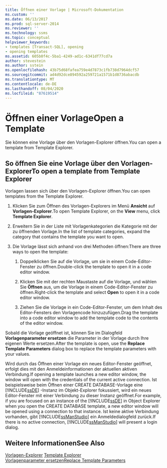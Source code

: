 ```yaml
---
title: Öffnen einer Vorlage | Microsoft-Dokumentation
ms.custom: ''
ms.date: 06/13/2017
ms.prod: sql-server-2014
ms.reviewer: ''
ms.technology: ssms
ms.topic: conceptual
helpviewer_keywords:
- templates [Transact-SQL], opening
- opening templates
ms.assetid: 605b0f4c-5ba1-4249-ad1c-6341df77cd7a
author: stevestein
ms.author: sstein
ms.openlocfilehash: 43b75d68fafea759e4d7873c1fb738d7964dcf57
ms.sourcegitcommit: ad4d92dce894592a259721a1571b1d8736abacdb
ms.translationtype: MT
ms.contentlocale: de-DE
ms.lasthandoff: 08/04/2020
ms.locfileid: "87619514"
---
```

# <a name="open-a-template"></a><span data-ttu-id="c11b4-102">Öffnen einer Vorlage</span><span class="sxs-lookup"><span data-stu-id="c11b4-102">Open a Template</span></span>
  <span data-ttu-id="c11b4-103">Sie können eine Vorlage über den Vorlagen-Explorer öffnen.</span><span class="sxs-lookup"><span data-stu-id="c11b4-103">You can open a template from Template Explorer.</span></span>  
  
## <a name="to-open-a-template-from-template-explorer"></a><span data-ttu-id="c11b4-104">So öffnen Sie eine Vorlage über den Vorlagen-Explorer</span><span class="sxs-lookup"><span data-stu-id="c11b4-104">To open a template from Template Explorer</span></span>  
 <span data-ttu-id="c11b4-105">Vorlagen lassen sich über den Vorlagen-Explorer öffnen.</span><span class="sxs-lookup"><span data-stu-id="c11b4-105">You can open templates from the Template Explorer.</span></span>  
  
1.  <span data-ttu-id="c11b4-106">Klicken Sie zum Öffnen des Vorlagen-Explorers im Menü **Ansicht** auf **Vorlagen-Explorer**.</span><span class="sxs-lookup"><span data-stu-id="c11b4-106">To open Template Explorer, on the **View** menu, click **Template Explorer**.</span></span>  
  
2.  <span data-ttu-id="c11b4-107">Erweitern Sie in der Liste mit Vorlagenkategorien die Kategorie mit der zu öffnenden Vorlage.</span><span class="sxs-lookup"><span data-stu-id="c11b4-107">In the list of template categories, expand the category that contains the template you want to open.</span></span>  
  
3.  <span data-ttu-id="c11b4-108">Die Vorlage lässt sich anhand von drei Methoden öffnen:</span><span class="sxs-lookup"><span data-stu-id="c11b4-108">There are three ways to open the template:</span></span>  
  
    1.  <span data-ttu-id="c11b4-109">Doppelklicken Sie auf die Vorlage, um sie in einem Code-Editor-Fenster zu öffnen.</span><span class="sxs-lookup"><span data-stu-id="c11b4-109">Double-click the template to open it in a code editor window.</span></span>  
  
    2.  <span data-ttu-id="c11b4-110">Klicken Sie mit der rechten Maustaste auf die Vorlage, und wählen Sie **Öffnen** aus, um die Vorlage in einem Code-Editor-Fenster zu öffnen.</span><span class="sxs-lookup"><span data-stu-id="c11b4-110">Right-click the template and select **Open** to open it in a code editor window.</span></span>  
  
    3.  <span data-ttu-id="c11b4-111">Ziehen Sie die Vorlage in ein Code-Editor-Fenster, um dem Inhalt des Editor-Fensters den Vorlagencode hinzuzufügen.</span><span class="sxs-lookup"><span data-stu-id="c11b4-111">Drag the template into a code editor window to add the template code to the contents of the editor window.</span></span>  
  
 <span data-ttu-id="c11b4-112">Sobald die Vorlage geöffnet ist, können Sie im Dialogfeld **Vorlagenparameter ersetzen** die Parameter in der Vorlage durch Ihre eigenen Werte ersetzen.</span><span class="sxs-lookup"><span data-stu-id="c11b4-112">After the template is open, use the **Replace Template Parameters** dialog box to replace the template parameters with your values.</span></span>  
  
 <span data-ttu-id="c11b4-113">Wird durch das Öffnen einer Vorlage ein neues Editor-Fenster geöffnet, erfolgt dies mit den Anmeldeinformationen der aktuellen aktiven Verbindung.</span><span class="sxs-lookup"><span data-stu-id="c11b4-113">If opening a template launches a new editor window, the window will open with the credentials of the current active connection.</span></span> <span data-ttu-id="c11b4-114">Ist beispielsweise beim Öffnen einer CREATE DATABASE-Vorlage eine [!INCLUDE[ssDE](../../includes/ssde-md.md)] -Instanz im Objekt-Explorer fokussiert, wird ein neues Editor-Fenster mit einer Verbindung zu dieser Instanz geöffnet.</span><span class="sxs-lookup"><span data-stu-id="c11b4-114">For example, if you are focused on an instance of the [!INCLUDE[ssDE](../../includes/ssde-md.md)] in Object Explorer when you open the CREATE DATABASE template, a new editor window will be opened using a connection to that instance.</span></span> <span data-ttu-id="c11b4-115">Ist keine aktive Verbindung vorhanden, gibt [!INCLUDE[ssManStudio](../../includes/ssmanstudio-md.md)] ein Anmeldedialogfeld zurück.</span><span class="sxs-lookup"><span data-stu-id="c11b4-115">If there is no active connection, [!INCLUDE[ssManStudio](../../includes/ssmanstudio-md.md)] will present a login dialog.</span></span>  
  
## <a name="see-also"></a><span data-ttu-id="c11b4-116">Weitere Informationen</span><span class="sxs-lookup"><span data-stu-id="c11b4-116">See Also</span></span>  
 <span data-ttu-id="c11b4-117">[Vorlagen-Explorer](template-explorer.md) </span><span class="sxs-lookup"><span data-stu-id="c11b4-117">[Template Explorer](template-explorer.md) </span></span>  
 [<span data-ttu-id="c11b4-118">Vorlagenparameter ersetzen</span><span class="sxs-lookup"><span data-stu-id="c11b4-118">Replace Template Parameters</span></span>](replace-template-parameters.md)  
  
  
